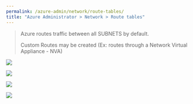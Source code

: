 ```yaml
---
permalink: /azure-admin/network/route-tables/
title: "Azure Administrator > Network > Route tables"
---
```


> Azure routes traffic between all SUBNETS by default.
>
> Custom Routes may be created (Ex: routes through a Network Virtual Appliance - NVA)

![](/study-reference/assets/images/network/1.17.png)

![](/study-reference/assets/images/network/1.18.png)

![](/study-reference/assets/images/network/1.19.png)

![](/study-reference/assets/images/network/1.20.png)
